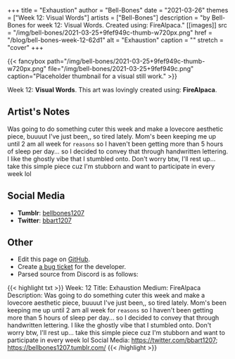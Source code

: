 +++
title =       "Exhaustion"
author =      "Bell-Bones"
date =        "2021-03-26"
themes =      ["Week 12: Visual Words"]
artists =     ["Bell-Bones"]
description = "by Bell-Bones for week 12: Visual Words. Created using: FireAlpaca."
[[images]]
      src = "/img/bell-bones/2021-03-25+9fef949c-thumb-w720px.png"
      href = "/blog/bell-bones-week-12-62d1"
      alt = "Exhaustion"
      caption = ""
      stretch = "cover"
+++

{{< fancybox path="/img/bell-bones/2021-03-25+9fef949c-thumb-w720px.png" file="/img/bell-bones/2021-03-25+9fef949c.png" caption="Placeholder thumbnail for a visual still work." >}}


Week 12: **Visual Words**. This art was lovingly created using: **FireAlpaca**.

## Artist's Notes

Was going to do something cuter this week and make a lovecore aesthetic piece, buuuut I've just been,, so tired lately. Mom's been keeping me up until 2 am all week for `reasons` so I haven't been getting more than 5 hours of sleep per day... so I decided to convey that through handwritten lettering. I like the ghostly vibe that I stumbled onto. Don't worry btw, I'll rest up... take this simple piece cuz I'm stubborn and want to participate in every week lol

## Social Media

- **Tumblr**: <a href='https://bellbones1207.tumblr.com' target='_blank'>bellbones1207</a>
- **Twitter**: <a href='https://twitter.com/bbart1207' target='_blank'>bbart1207</a>

## Other

- Edit this page on [GitHub](https://github.com/teaminkling/web-refresh/edit/main/content/blog/bell-bones-week-12-62d1.md).
- Create [a bug ticket](https://github.com/teaminkling/web-refresh/issues/new?assignees=&labels=bug&template=problem-report.md&title=) for the developer.
- Parsed source from Discord is as follows:

{{< highlight txt >}}
Week: 12
Title: Exhaustion
Medium: FireAlpaca
Description: Was going to do something cuter this week and make a lovecore aesthetic piece, buuuut I've just been,, so tired lately. Mom's been keeping me up until 2 am all week for `reasons` so I haven't been getting more than 5 hours of sleep per day... so I decided to convey that through handwritten lettering. I like the ghostly vibe that I stumbled onto. Don't worry btw, I'll rest up... take this simple piece cuz I'm stubborn and want to participate in every week lol
Social Media: https://twitter.com/bbart1207; https://bellbones1207.tumblr.com/
{{< /highlight >}}
